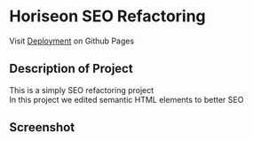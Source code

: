 # Horiseon SEO Refactoring

Visit [Deployment](https://superronancraft.github.io/Seo-Code-Refactor/) on Github Pages

## Description of Project

This is a simply SEO refactoring project  
In this project we edited semantic HTML elements to better SEO

## Screenshot

